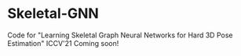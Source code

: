 # Skeletal-GNN
Code for "Learning Skeletal Graph Neural Networks for Hard 3D Pose Estimation" ICCV'21
Coming soon!
